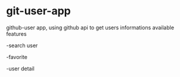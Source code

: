 # git-user-app

github-user app, using github api to get users informations
available features

-search user

-favorite

-user detail
